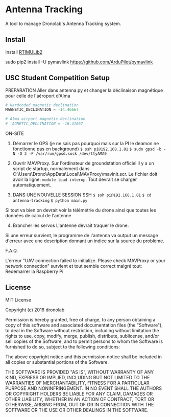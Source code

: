 # Antenna Tracking
A tool to manage Dronolab's Antenna Tracking system.

## Install

Install [RTIMULib2](https://github.com/richardstechnotes/RTIMULib2) 

sudo pip2 install -U pymavlink https://github.com/ArduPilot/pymavlink

## USC Student Competition Setup

PREPARATION
Aller dans antenna.py et changer la déclinaison magnétique pour celle de l'aéroport d'Alma

```python
# Hardcoded magnetic declination
MAGNETIC_DECLINATION = -14.46667

# Alma airport magnetic declination
# `AGNETIC_DECLINATION = -16.41667
```

ON-SITE 
1. Démarrer le GPS (je ne sais pas pourquoi mais sur la PI le deamon ne fonctionne pas en background)
```$ ssh pi@192.168.1.81```
```$ sudo gpsd -b -N -D 3 -F /var/run/gpsd.sock /dev/ttyAMA0```

2. Ouvrir MAVProxy. Sur l'ordinateur de groundstation officiel il y a un script de startup, 
normalement dans C:\Users\Drono\AppData\Local\MAVProxy\mavinit.scr. Le fichier doit avoir la ligne:
`module load interop`. Tout devrait se charger automatiquement.

3. DANS UNE NOUVELLE SESSION SSH
```$ ssh pi@192.168.1.81```
```$ cd antenna-tracking```
```$ python main.py```

Si tout va bien on devrait voir la télémétrie du drone ainsi que toutes les données de calcul de l'antenne

4. Brancher les servos
L'antenne devrait traquer le drone. 

Si une erreur survient, le programme de l'antenna va output un message d'erreur avec une description donnant
un indice sur la source du problème.

F.A.Q.

L'erreur "UAV connection failed to initialize. Please check MAVProxy or your network connection" survient et 
tout semble correct malgré tout: Redémarrer la Raspberry Pi

## License

MIT License

Copyright (c) 2016 dronolab

Permission is hereby granted, free of charge, to any person obtaining a copy
of this software and associated documentation files (the "Software"), to deal
in the Software without restriction, including without limitation the rights
to use, copy, modify, merge, publish, distribute, sublicense, and/or sell
copies of the Software, and to permit persons to whom the Software is
furnished to do so, subject to the following conditions:

The above copyright notice and this permission notice shall be included in all
copies or substantial portions of the Software.

THE SOFTWARE IS PROVIDED "AS IS", WITHOUT WARRANTY OF ANY KIND, EXPRESS OR
IMPLIED, INCLUDING BUT NOT LIMITED TO THE WARRANTIES OF MERCHANTABILITY,
FITNESS FOR A PARTICULAR PURPOSE AND NONINFRINGEMENT. IN NO EVENT SHALL THE
AUTHORS OR COPYRIGHT HOLDERS BE LIABLE FOR ANY CLAIM, DAMAGES OR OTHER
LIABILITY, WHETHER IN AN ACTION OF CONTRACT, TORT OR OTHERWISE, ARISING FROM,
OUT OF OR IN CONNECTION WITH THE SOFTWARE OR THE USE OR OTHER DEALINGS IN THE
SOFTWARE.
